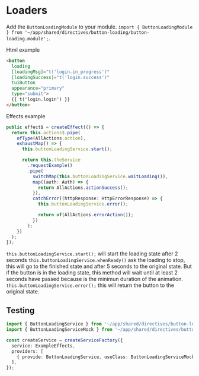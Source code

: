 # Loaders

Add the `ButtonLoadingModule` to your module. `import { ButtonLoadingModule } from '~/app/shared/directives/button-loading/button-loading.module';`.

Html example

```html
<button
  loading
  [loadingMsg]="t('login.in_progress')"
  [loadingSuccess]="t('login.success')"
  tuiButton
  appearance="primary"
  type="submit">
  {{ t('login.login') }}
</button>
```

Effects example

```ts
public effect$ = createEffect(() => {
  return this.actions$.pipe(
    ofType(AllActions.action),
    exhaustMap() => {
      this.buttonLoadingService.start();

      return this.theService
        .requestExample()
        .pipe(
          switchMap(this.buttonLoadingService.waitLoading()),
          map((auth: Auth) => {
            return AllActions.actionSuccess();
          }),
          catchError((httpResponse: HttpErrorResponse) => {
            this.buttonLoadingService.error();

            return of(AllActions.errorAction());
          })
        );
    })
  );
});
```

`this.buttonLoadingService.start();` will start the loading state after 2 seconds
`this.buttonLoadingService.whenReady()` ask the loading to stop, this will go to the finished state and after 5 seconds to the original state. But if the button is in the loading state, this method will wait until at least 2 seconds have passed because is the minimun duration of the animation.
`this.buttonLoadingService.error();` this will return the button to the original state.

## Testing

```ts
import { ButtonLoadingService } from '~/app/shared/directives/button-loading/button-loading.service';
import { ButtonLoadingServiceMock } from '~/app/shared/directives/button-loading/button-loading.service.mock';

const createService = createServiceFactory({
  service: ExampleEffects,
  providers: [
    { provide: ButtonLoadingService, useClass: ButtonLoadingServiceMock },
  ],
});
```
